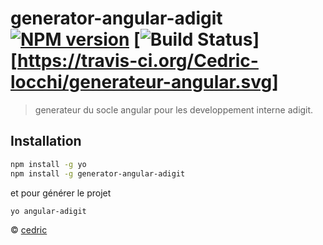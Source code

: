 # generator-angular-adigit [![NPM version][npm-image]][npm-url] [![Build Status][travis-image]][https://travis-ci.org/Cedric-locchi/generateur-angular.svg] 
> generateur du socle angular pour les developpement interne adigit.

## Installation
 
```bash
npm install -g yo
npm install -g generator-angular-adigit
```

et pour générer le projet

```bash
yo angular-adigit
```


© [cedric]()

[npm-image]: https://badge.fury.io/js/generator-angular-adigit.svg
[npm-url]: https://npmjs.org/package/generator-angular-adigit
[travis-image]: https://travis-ci.org//generator-angular-adigit.svg?branch=master
[travis-url]: https://travis-ci.org//generator-angular-adigit
[daviddm-image]: https://david-dm.org//generator-angular-adigit.svg?theme=shields.io
[daviddm-url]: https://david-dm.org//generator-angular-adigit
[coveralls-image]: https://coveralls.io/repos//generator-angular-adigit/badge.svg
[coveralls-url]: https://coveralls.io/r//generator-angular-adigit
